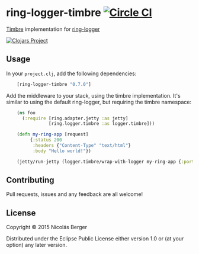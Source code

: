 # ring-logger-timbre [![Circle CI](https://circleci.com/gh/nberger/ring-logger-timbre.svg?style=svg)](https://circleci.com/gh/nberger/ring-logger-timbre)

[Timbre](https://github.com/ptaoussanis/timbre) implementation for [ring-logger](https://github.com/nberger/ring-logger)

[![Clojars Project](http://clojars.org/ring-logger-timbre/latest-version.svg)](http://clojars.org/ring-logger-timbre)

## Usage

In your `project.clj`, add the following dependencies:

```clojure
    [ring-logger-timbre "0.7.0"]
```

Add the middleware to your stack, using the timbre implementation. It's similar to
using the default ring-logger, but requiring the timbre namespace:

```clojure
    (ns foo
      (:require [ring.adapter.jetty :as jetty]
                [ring.logger.timbre :as logger.timbre]))

    (defn my-ring-app [request]
         {:status 200
          :headers {"Content-Type" "text/html"}
          :body "Hello world!"})

    (jetty/run-jetty (logger.timbre/wrap-with-logger my-ring-app {:port 8080}))
```

## Contributing

Pull requests, issues and any feedback are all welcome!

## License

Copyright © 2015 Nicolás Berger

Distributed under the Eclipse Public License either version 1.0 or (at
your option) any later version.

